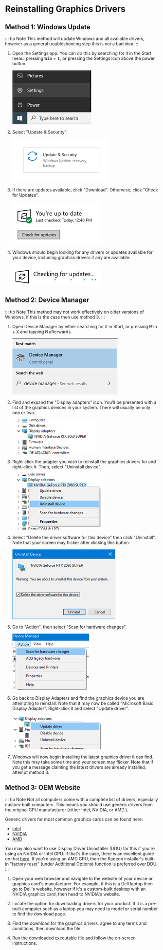 # Reinstalling Graphics Drivers

## Method 1: Windows Update

::: tip Note
This method will update Windows and all available drivers, however as a general troubleshooting step this is not a bad idea.
:::

1. Open the Settings app. You can do this by searching for it in the Start menu, pressing <kbd>Win</kbd> + <kbd>I</kbd>, or pressing the Settings icon above the power button.

   ![Settings](./img/reinstalling-gpu-drivers/opensettings.png)

2. Select "Update & Security".

   ![Update & Security](./img/reinstalling-gpu-drivers/updateandsecurity.png)

3. If there are updates available, click "Download". Otherwise, click "Check for Updates".

   ![Check for Updates](./img/reinstalling-gpu-drivers/checkforupdates.png)

4. Windows should begin looking for any drivers or updates available for your device, including graphics drivers if any are available.

   ![Checking for Updates](./img/reinstalling-gpu-drivers/checkingforupdates.png)

## Method 2: Device Manager

::: tip Note
This method may not work effectively on older versions of Windows, if this is the case then use method 3.
:::

1. Open Device Manager by either searching for it in Start, or pressing <kbd>Win</kbd> + <kbd>X</kbd> and tapping <kbd>M</kbd> afterwards.

   ![Device Search](./img/reinstalling-gpu-drivers/devmgmtsearch.png)

2. Find and expand the "Display adapters" icon. You'll be presented with a list of the graphics devices in your system. There will usually be only one or two.

   ![Display adapters](./img/reinstalling-gpu-drivers/devmgmtdisplayadapt.png)

3. Right-click the adapter you wish to reinstall the graphics drivers for and right-click it. Then, select "Uninstall device".

   ![Uninstall device](./img/reinstalling-gpu-drivers/devmgmtuninstall.png)

4. Select "Delete the driver software for this device" then click "Uninstall". Note that your screen may flicker after clicking this button.

   ![Delete driver](./img/reinstalling-gpu-drivers/devmgmtdelete.png)

5. Go to "Action", then select "Scan for hardware changes".

   ![Scanning devices](./img/reinstalling-gpu-drivers/devmgmtscan.png)

6. Go back to Display Adapters and find the graphics device you are attempting to reinstall. Note that it may now be called "Microsoft Basic Display Adapter". Right-click it and select "Update driver".

   ![Device update](./img/reinstalling-gpu-drivers/devmgmtupdate.png)

7. Windows will now begin installing the latest graphics driver it can find. Note this may take some time and your screen may flicker. Note that if you get a message claiming the latest drivers are already installed, attempt method 3.

## Method 3: OEM Website

::: tip Note
Not all computers come with a complete list of drivers, especially custom-built computers. This means you should use generic drivers from the original GPU manufacturer (either Intel, NVIDIA, or AMD.).

Generic drivers for most common graphics cards can be found here:

- [Intel](https://downloadcenter.intel.com/)
- [NVIDIA](https://www.nvidia.com/Download/index.aspx)
- [AMD](https://www.amd.com/en/support)

You may also want to use Display Driver Uninstaller (DDU) for this if you're using an NVIDIA or Intel GPU. If that's the case, there is an excellent guide on that [here](https://www.wagnardsoft.com/content/ddu-guide-tutorial). If you're using an AMD GPU, then the Radeon installer's built-in "factory reset" (under Additional Options) function is preferred over DDU.
:::

1. Open your web browser and navigate to the website of your device or graphics card's manufacturer. For example, if this is a Dell laptop then go to Dell's website, however if it's a custom-built desktop with an NVIDIA graphics card, then head to NVIDIA's website.

2. Locate the option for downloading drivers for your product. If it is a pre-built computer such as a laptop you may need to model or serial number to find the download page.

3. Find the download for the graphics drivers, agree to any terms and conditions, then download the file.

4. Run the downloaded executable file and follow the on-screen instructions.

